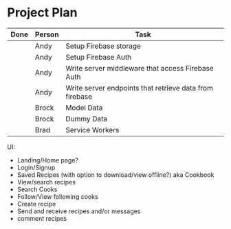 # Project Plan

| Done | Person | Task |
|------|--------|------|
|      | Andy   | Setup Firebase storage |
|      | Andy   | Setup Firebase Auth |
|      | Andy   | Write server middleware that access Firebase Auth |
|      | Andy   | Write server endpoints that retrieve data from firebase |
|      | Brock  | Model Data |
|      | Brock  | Dummy Data |
|      | Brad   | Service Workers |

UI:
- Landing/Home page?
- Login/Signup
- Saved Recipes (with option to download/view offline?) aka Cookbook
- View/search recipes
- Search Cooks
- Follow/View following cooks
- Create recipe
- Send and receive recipes and/or messages
- comment recipes 
